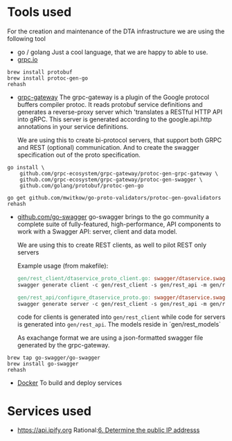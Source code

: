 # Tools used

For the creation and maintenance of the DTA infrastructure we are using the following tool

- go / golang
    Just a cool language, that we are happy to able to use.
- [grpc.io](http://grpc.io)
```
brew install protobuf
brew install protoc-gen-go
rehash
```

- [grpc-gateway](https://github.com/grpc-ecosystem/grpc-gateway)
    The grpc-gateway is a plugin of the Google protocol buffers compiler protoc. It reads protobuf service definitions and generates a reverse-proxy server which 'translates a RESTful HTTP API into gRPC. This server is generated according to the google.api.http annotations in your service definitions.

    We are using this to create bi-protocol servers, that support both GRPC and REST (optional) communication. And to create the swagger specification out of the proto specification.

```
go install \                                                         
    github.com/grpc-ecosystem/grpc-gateway/protoc-gen-grpc-gateway \
    github.com/grpc-ecosystem/grpc-gateway/protoc-gen-swagger \
    github.com/golang/protobuf/protoc-gen-go

go get github.com/mwitkow/go-proto-validators/protoc-gen-govalidators
rehash
```

- [github.com/go-swagger](https://github.com/go-swagger/go-swagger)
    go-swagger brings to the go community a complete suite of fully-featured, high-performance, API components to work with a Swagger API: server, client and data model.

    We are using this to create REST clients, as well to pilot REST only servers

    Example usage (from makefile):

    ```Makefile
    gen/rest_client/dtaservice_proto_client.go: swagger/dtaservice.swagger.json
    swagger generate client -c gen/rest_client -s gen/rest_api -m gen/rest_models -f swagger/dtaservice.swagger.json

    gen/rest_api/configure_dtaservice_proto.go: swagger/dtaservice.swagger.json
    swagger generate server -c gen/rest_client -s gen/rest_api -m gen/rest_models -f swagger/dtaservice.swagger.json
    ```

    code for clients is generated into `gen/rest_client` while code for servers is generated into `gen/rest_api`. The models reside in ´gen/rest_models`

    As exachange format we are using a json-formatted swagger file generated by the grpc-gateway.

```
brew tap go-swagger/go-swagger
brew install go-swagger
rehash
```

- [Docker](https://www.docker.com/)
    To build and deploy services

# Services used

- <https://api.ipify.org> Rational:[6. Determine the public IP addresss](0005-inventory-of-used-libraries-and-tools.md) 